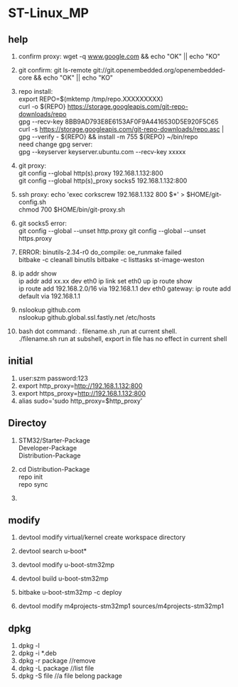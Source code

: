 # ST-Linux_MP 

## help 


1. confirm proxy: wget -q www.google.com && echo "OK" || echo "KO"
2. git confirm: git ls-remote git://git.openembedded.org/openembedded-core && echo "OK" || echo "KO"
3. repo install:  
     export REPO=$(mktemp /tmp/repo.XXXXXXXXX)  
     curl -o ${REPO} https://storage.googleapis.com/git-repo-downloads/repo  
     gpg --recv-key 8BB9AD793E8E6153AF0F9A4416530D5E920F5C65  
     curl -s https://storage.googleapis.com/git-repo-downloads/repo.asc | gpg --verify - ${REPO} && install -m 755 ${REPO} ~/bin/repo   
     need change gpg server:  
     gpg --keyserver keyserver.ubuntu.com --recv-key xxxxx  

4. git proxy:  
     git config --global http(s).proxy 192.168.1.132:800  
     git config --global http(s)_proxy socks5 192.168.1.132:800  

5. ssh proxy:
     echo 'exec corkscrew 192.168.1.132 800 $*' > $HOME/git-config.sh  
     chmod 700 $HOME/bin/git-proxy.sh

6. git socks5 error:  
     git config --global --unset http.proxy
     git config --global --unset https.proxy

7. ERROR: binutils-2.34-r0 do_compile: oe_runmake failed  
      bitbake -c cleanall binutils
      bitbake -c listtasks st-image-weston  

8. ip addr show  
   ip addr add xx.xx  dev eth0
   ip link set eth0 up
   ip route show  
   ip route add 192.168.2.0/16 via 192.168.1.1 dev eth0
   gateway: ip route add default via 192.168.1.1

9. nslookup github.com  
   nslookup github.global.ssl.fastly.net
   /etc/hosts

10. bash dot command: . filename.sh ,run at current shell.  
    ./filename.sh run at subshell, export in file has no effect in current shell




      





## initial 

1. user:szm password:123
2. export http_proxy=http://192.168.1.132:800
3. export https_proxy=http://192.168.1.132:800
4. alias sudo='sudo http_proxy=$http_proxy'

## Directoy 

1.   STM32/Starter-Package  
           Developer-Package   
           Distribution-Package

2.   cd Distribution-Package  
     repo init  
     repo sync

3.   

## modify 

1. devtool modify virtual/kernel create workspace directory

2.   devtool search u-boot*

3.   devtool modify u-boot-stm32mp  

4.   devtool build u-boot-stm32mp

5.   bitbake u-boot-stm32mp -c deploy

6.   devtool modify m4projects-stm32mp1 sources/m4projects-stm32mp1

## dpkg

1. dpkg -l
2. dpkg -i *.deb
3. dpkg -r package  //remove
4. dpkg -L package //list file
5. dpkg -S file   //a file belong package



